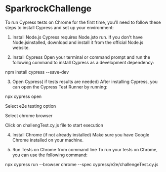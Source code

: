 # SparkrockChallenge

To run Cypress tests on Chrome for the first time, you'll need to follow these steps to install Cypress and set up your environment:

1. Install Node.js
Cypress requires Node.jsto run. If you don't have Node.jsinstalled, download and install it from the official Node.js website.

2. Install Cypress
Open your terminal or command prompt and run the following command to install Cypress as a development dependency:

npm install cypress --save-dev

3. Open Cypress( if tests results are needed)
After installing Cypress, you can open the Cypress Test Runner by running:

npx cypress open

Select e2e testing option

Select chrome browser

Click on challengTest.cy.js file to start execution

4. Install Chrome (if not already installed)
Make sure you have Google Chrome installed on your machine.

5. Run Tests on Chrome from command line
To run your tests on Chrome, you can use the following command:

npx cypress run --browser chrome  --spec cypress/e2e/challengeTest.cy.js